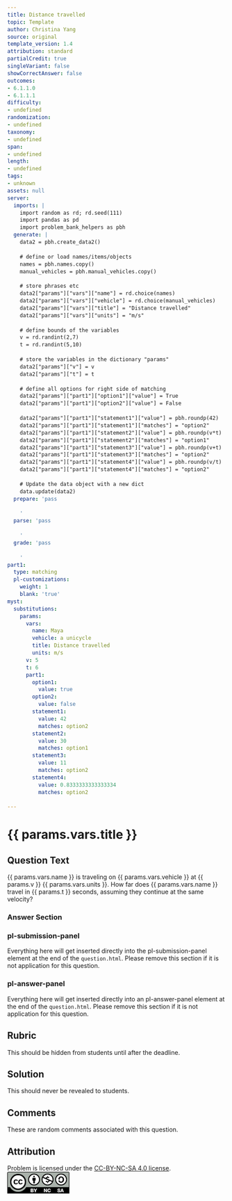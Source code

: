 ```yaml
---
title: Distance travelled
topic: Template
author: Christina Yang
source: original
template_version: 1.4
attribution: standard
partialCredit: true
singleVariant: false
showCorrectAnswer: false
outcomes:
- 6.1.1.0
- 6.1.1.1
difficulty:
- undefined
randomization:
- undefined
taxonomy:
- undefined
span:
- undefined
length:
- undefined
tags:
- unknown
assets: null
server:
  imports: |
    import random as rd; rd.seed(111)
    import pandas as pd
    import problem_bank_helpers as pbh
  generate: |
    data2 = pbh.create_data2()

    # define or load names/items/objects
    names = pbh.names.copy()
    manual_vehicles = pbh.manual_vehicles.copy()

    # store phrases etc
    data2["params"]["vars"]["name"] = rd.choice(names)
    data2["params"]["vars"]["vehicle"] = rd.choice(manual_vehicles)
    data2["params"]["vars"]["title"] = "Distance travelled"
    data2["params"]["vars"]["units"] = "m/s"

    # define bounds of the variables
    v = rd.randint(2,7)
    t = rd.randint(5,10)

    # store the variables in the dictionary "params"
    data2["params"]["v"] = v
    data2["params"]["t"] = t

    # define all options for right side of matching
    data2["params"]["part1"]["option1"]["value"] = True
    data2["params"]["part1"]["option2"]["value"] = False

    data2["params"]["part1"]["statement1"]["value"] = pbh.roundp(42)
    data2["params"]["part1"]["statement1"]["matches"] = "option2"
    data2["params"]["part1"]["statement2"]["value"] = pbh.roundp(v*t)
    data2["params"]["part1"]["statement2"]["matches"] = "option1"
    data2["params"]["part1"]["statement3"]["value"] = pbh.roundp(v+t)
    data2["params"]["part1"]["statement3"]["matches"] = "option2"
    data2["params"]["part1"]["statement4"]["value"] = pbh.roundp(v/t)
    data2["params"]["part1"]["statement4"]["matches"] = "option2"

    # Update the data object with a new dict
    data.update(data2)
  prepare: 'pass

    '
  parse: 'pass

    '
  grade: 'pass

    '
part1:
  type: matching
  pl-customizations:
    weight: 1
    blank: 'true'
myst:
  substitutions:
    params:
      vars:
        name: Maya
        vehicle: a unicycle
        title: Distance travelled
        units: m/s
      v: 5
      t: 6
      part1:
        option1:
          value: true
        option2:
          value: false
        statement1:
          value: 42
          matches: option2
        statement2:
          value: 30
          matches: option1
        statement3:
          value: 11
          matches: option2
        statement4:
          value: 0.8333333333333334
          matches: option2

---
```

# {{ params.vars.title }}

## Question Text

{{ params.vars.name }} is traveling on {{ params.vars.vehicle }} at {{ params.v }} {{ params.vars.units }}.
How far does {{ params.vars.name }} travel in {{ params.t }} seconds, assuming they continue at the same velocity?

### Answer Section

### pl-submission-panel

Everything here will get inserted directly into the pl-submission-panel element at the end of the `question.html`.
Please remove this section if it is not application for this question.

### pl-answer-panel

Everything here will get inserted directly into an pl-answer-panel element at the end of the `question.html`.
Please remove this section if it is not application for this question.

## Rubric

This should be hidden from students until after the deadline.

## Solution

This should never be revealed to students.

## Comments

These are random comments associated with this question.

## Attribution

Problem is licensed under the [CC-BY-NC-SA 4.0 license](https://creativecommons.org/licenses/by-nc-sa/4.0/).<br> ![The Creative Commons 4.0 license requiring attribution-BY, non-commercial-NC, and share-alike-SA license.](https://raw.githubusercontent.com/firasm/bits/master/by-nc-sa.png)